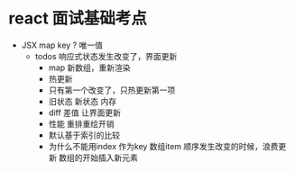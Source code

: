 # react 面试基础考点

- JSX map key ? 唯一值
  - todos 响应式状态发生改变了，界面更新
    - map 新数组，重新渲染
    - 热更新
    - 只有第一个改变了，只热更新第一项
    - 旧状态 新状态 内存
    - diff 差值 让界面更新
    - 性能
        重排重绘开销
    - 默认基于索引的比较
    - 为什么不能用index 作为key
        数组item 顺序发生改变的时候，浪费更新
        数组的开始插入新元素